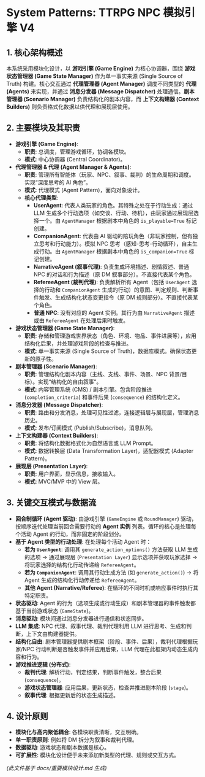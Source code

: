 # System Patterns: TTRPG NPC 模拟引擎 V4

## 1. 核心架构概述

本系统采用模块化设计，以 **游戏引擎 (Game Engine)** 为核心协调器，围绕 **游戏状态管理器 (Game State Manager)** 作为单一事实来源 (Single Source of Truth) 构建。核心交互通过 **代理管理器 (Agent Manager)** 调度不同类型的 **代理 (Agents)** 来实现，并通过 **消息分发器 (Message Dispatcher)** 处理通信。**剧本管理器 (Scenario Manager)** 负责结构化的剧本内容，而 **上下文构建器 (Context Builders)** 则负责格式化数据以供代理和展现层使用。

## 2. 主要模块及其职责

*   **游戏引擎 (Game Engine)**:
    *   **职责**: 总调度，管理游戏循环，协调各模块。
    *   **模式**: 中心协调器 (Central Coordinator)。
*   **代理管理器 & 代理 (Agent Manager & Agents)**:
    *   **职责**: 管理所有智能体（玩家、NPC、叙事、裁判）的生命周期和调度。实现“深度思考的 AI 角色”。
    *   **模式**: 代理模式 (Agent Pattern)，面向对象设计。
    *   **核心代理类型**:
        *   **UserAgent**: 代表人类玩家的角色。其特殊之处在于行动生成：通过 LLM 生成多个行动选项（如交谈、行动、待机），由玩家通过展现层选择一个。由 `AgentManager` 根据剧本中角色的 `is_playable=True` 标记创建。
        *   **CompanionAgent**: 代表由 AI 驱动的陪玩角色（非玩家控制，但有独立思考和行动能力）。模拟 NPC 思考（感知-思考-行动循环），自主生成行动。由 `AgentManager` 根据剧本中角色的 `is_companion=True` 标记创建。
        *   **NarrativeAgent (叙事代理)**: 负责生成环境描述、剧情叙述、普通 NPC 的对话和行为描述（原 DM 叙事部分）。不直接代表某个角色。
        *   **RefereeAgent (裁判代理)**: 负责解析所有 Agent（包括 `UserAgent` 选择的行动和 `CompanionAgent` 生成的行动）的意图、判定规则、判断事件触发、生成结构化状态变更指令（原 DM 规则部分）。不直接代表某个角色。
        *   **普通 NPC**: 没有对应的 Agent 实例。其行为由 `NarrativeAgent` 描述或由 `RefereeAgent` 在处理后果时触发。
*   **游戏状态管理器 (Game State Manager)**:
    *   **职责**: 存储和管理游戏世界状态（角色、环境、物品、事件进展等），应用结构化后果，并处理游戏阶段的检查与推进。
    *   **模式**: 单一事实来源 (Single Source of Truth)，数据库模式。确保状态更新的原子性。
*   **剧本管理器 (Scenario Manager)**:
    *   **职责**: 管理结构化剧本内容（主线、支线、事件、场景、NPC 背景/目标）。实现“结构化的自由叙事”。
    *   **模式**: 内容管理系统 (CMS) / 剧本引擎。包含阶段推进 (`completion_criteria`) 和事件后果 (`consequence`) 的结构化定义。
*   **消息分发器 (Message Dispatcher)**:
    *   **职责**: 路由和分发消息，处理可见性过滤，连接逻辑层与展现层，管理消息历史。
    *   **模式**: 发布/订阅模式 (Publish/Subscribe)，消息队列。
*   **上下文构建器 (Context Builders)**:
    *   **职责**: 将结构化数据格式化为自然语言或 LLM Prompt。
    *   **模式**: 数据转换层 (Data Transformation Layer)，适配器模式 (Adapter Pattern)。
*   **展现层 (Presentation Layer)**:
    *   **职责**: 用户界面，显示信息，接收输入。
    *   **模式**: MVC/MVP 中的 View 层。

## 3. 关键交互模式与数据流

*   **回合制循环 (Agent 驱动)**: 由游戏引擎 (`GameEngine` 或 `RoundManager`) 驱动，按顺序迭代处理当前回合需要行动的 **Agent 实例** 列表。循环的核心是处理每个活动 Agent 的行动，而非固定的阶段划分。
*   **基于 Agent 类型的行动处理**: 在处理每个活动 Agent 时：
    *   **若为 `UserAgent`**: 调用其 `generate_action_options()` 方法获取 LLM 生成的选项 -> 通过展现层 (`Presentation Layer`) 显示选项并获取玩家选择 -> 将玩家选择的结构化行动传递给 `RefereeAgent`。
    *   **若为 `CompanionAgent`**: 调用其行动生成方法 (如 `generate_action()`) -> 将 Agent 生成的结构化行动传递给 `RefereeAgent`。
    *   **其他 Agent (Narrative/Referee)**: 在循环的不同时机或响应事件时执行其特定职责。
*   **状态驱动**: Agent 的行为（选项生成或行动生成）和剧本管理器的事件触发都基于当前游戏状态 (`GameState`)。
*   **消息驱动**: 模块间通过消息分发器进行通信和状态同步。
*   **LLM 集成**: NPC 代理、叙事代理、裁判代理利用 LLM 进行思考、生成和判断，上下文由构建器提供。
*   **结构化自由**: 剧本管理器提供剧本框架（阶段、事件、后果），裁判代理根据玩家/NPC 行动判断是否触发事件并应用后果，LLM 代理在此框架内动态生成内容和行为。
*   **游戏推进逻辑 (分布式)**:
    *   **裁判代理**: 解析行动，判定结果，判断事件触发，整合后果 (`consequence`)。
    *   **游戏状态管理器**: 应用后果，更新状态，检查并推进剧本阶段 (`stage`)。
    *   **叙事代理**: 根据更新后的状态生成描述。

## 4. 设计原则

*   **模块化与高内聚低耦合**: 各模块职责清晰，交互明确。
*   **单一职责原则**: 例如将 DM 拆分为叙事和裁判代理。
*   **数据驱动**: 游戏状态和剧本数据是核心。
*   **可扩展性**: 模块化设计便于未来添加新类型的代理、规则或交互方式。

*(此文件基于 docs/重要模块设计.md 生成)*
